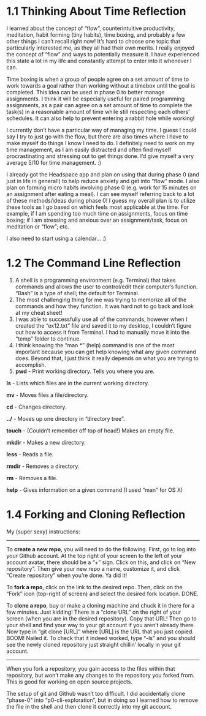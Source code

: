 # 1.1 Thinking About Time Reflection

I learned about the concept of “flow”, counterintuitive productivity, meditation, habit forming (tiny habits), time boxing, and probably a few other things I can’t recall right now! It’s hard to choose one topic that particularly interested me, as they all had their own merits. I really enjoyed the concept of “flow” and ways to potentially measure it. I have experienced this state a lot in my life and constantly attempt to enter into it whenever I can.

Time boxing is when a group of people agree on a set amount of time to work towards a goal rather than working without a timebox until the goal is completed. This idea can be used in phase 0 to better manage assignments. I think it will be especially useful for paired programming assignments, as a pair can agree on a set amount of time to complete the task(s) in a reasonable amount of time while still respecting each others’ schedules. It can also help to prevent entering a rabbit hole while working!

I currently don’t have a particular way of managing my time. I guess I could say I try to just go with the flow, but there are also times where I have to make myself do things I know I need to do. I definitely need to work on my time management, as I am easily distracted and often find myself procrastinating and stressing out to get things done. I’d give myself a very average 5/10 for time management. :)

I already got the Headspace app and plan on using that during phase 0 (and just in life in general!) to help reduce anxiety and get into “flow” mode. I also plan on forming micro habits involving phase 0 (e.g. work for 15 minutes on an assignment after eating a meal). I can see myself referring back to a lot of these methods/ideas during phase 0! I guess my overall plan is to utilize these tools as I go based on which feels most applicable at the time. For example, if I am spending too much time on assignments, focus on time boxing; if I am stressing and anxious over an assignment/task, focus on meditation or “flow”; etc.

I also need to start using a calendar… :)

# 1.2 The Command Line Reflection

1. A shell is a programming environment (e.g. Terminal) that takes commands and allows the user to control/edit their computer’s function. “Bash” is a type of shell; the default for Terminal.
2. The most challenging thing for me was trying to memorize all of the commands and how they function. It was hard not to go back and look at my cheat sheet!
3. I was able to successfully use all of the commands, however when I created the “ex12.txt” file and saved it to my desktop, I couldn’t figure out how to access it from Terminal. I had to manually move it into the “temp” folder to continue.
4. I think knowing the “man *” (help) command is one of the most important because you can get help knowing what any given command does. Beyond that, I just think it really depends on what you are trying to accomplish.
5. **pwd** - Print working directory. Tells you where you are.

**ls** - Lists which files are in the current working directory.

**mv** - Moves files a file/directory.

**cd** - Changes directory.

**../** - Moves up one directory in “directory tree”.

**touch** - (Couldn’t remember off top of head!) Makes an empty file.

**mkdir** - Makes a new directory.

**less** - Reads a file.

**rmdir** - Removes a directory.

**rm** - Removes a file.

**help** - Gives information on a given command (I used “man” for OS X)

# 1.4 Forking and Cloning Reflection

My (super sexy) instructions:

--------------------------------

To **create a new repo**, you will need to do the following. First, go to log into your Github account. At the top right of your screen to the left of your account avatar, there should be a “+” sign. Click on this, and click on “New repository”. Then give your new repo a name, customize it, and click “Create repository” when you’re done. Ya did it!

To **fork a repo**, click on the link to the desired repo. Then, click on the “Fork” icon (top-right of screen) and select the desired fork location. DONE.

To **clone a repo**, buy or make a cloning machine and chuck it in there for a few minutes. Just kidding! There is a “clone URL” on the right of your screen (when you are in the desired repository). Copy that URL! Then go to your shell and find your way to your git account if you aren’t already there. Now type in “git clone [URL]” where [URL] is the URL that you just copied. BOOM! Nailed it. To check that it indeed worked, type “-ls” and you should see the newly cloned repository just straight chillin’ locally in your git account.

-------------------------------

When you fork a repository, you gain access to the files within that repository, but won’t make any changes to the repository you forked from. This is good for working on open source projects.

The setup of git and Github wasn’t too difficult. I did accidentally clone "phase-0" into “p0-cli-exploration”, but in doing so I learned how to remove the file in the shell and then clone it correctly into my git account.